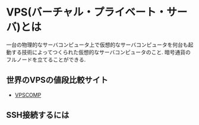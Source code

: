 # VPS(バーチャル・プライベート・サーバ)とは
一台の物理的なサーバコンピュータ上で仮想的なサーバコンピュータを何台も起動する技術によってつくられた仮想的なサーバコンピュータのこと.
暗号通貨のフルノードを立てることができる.

## 世界のVPSの値段比較サイト
- [VPSCOMP](https://vpscomp.com/servers)

## SSH接続するには
